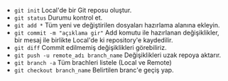 * `git init`
Local'de bir Git reposu oluştur.
* `git status`
Durumu kontrol et.
* `git add *`
Tüm yeni ve değiştirilen dosyaları hazırlama alanına ekleyin.
* `git commit -m "açıklama gir"`
Add komutu ile hazırlanan değişiklikler, bir mesaj ile birlikte Local'de ki repository'e kaydedilir.
* `git diff`
Commit edilmemiş değişiklikleri görebiliriz.
* `git push -u remote_adı branch_name`
Değişiklikleri uzak repoya aktarır.
* `git branch -a`
Tüm brachleri listele (Local ve Remote)
* `git checkout branch_name`
Belirtilen branc'e geçiş yap.


